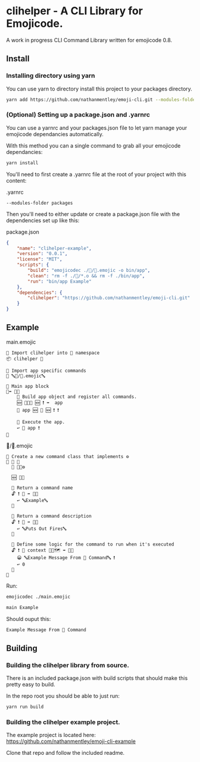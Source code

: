 # clihelper - A CLI Library for Emojicode.

A work in progress CLI Command Library written for emojicode 0.8.

## Install

### Installing directory using yarn

You can use yarn to directory install this project to your packages directory.
```bash
yarn add https://github.com/nathanmentley/emoji-cli.git --modules-folder packages
```

### (Optional) Setting up a package.json and .yarnrc

You can use a yarnrc and your packages.json file to let yarn manage your emojicode dependancies automatically.

With this method you can a single command to grab all your emojicode dependancies:

```bash
yarn install
```

You'll need to first create a .yarnrc file at the root of your project with this content:

.yarnrc
```
--modules-folder packages
```

Then you'll need to either update or create a package.json file with the dependencies set up like this:

package.json
```json
{
    "name": "clihelper-example",
    "version": "0.0.1",
    "license": "MIT",
    "scripts": {
        "build": "emojicodec ./🔧/🏁.emojic -o bin/app",
        "clean": "rm -f ./🔧/*.o && rm -f ./bin/app",
        "run": "bin/app Example"
    },
    "dependencies": {
        "clihelper": "https://github.com/nathanmentley/emoji-cli.git"
    }
}
```

## Example

main.emojic
```emojicode
💭 Import clihelper into 🐍 namespace
📦 clihelper 🐍

💭 Import app specific commands
📜 🔤👑/🚒.emojic🔤

💭 Main app block 
🏁➡️ 🔢🍇
    💭 Build app object and register all commands.
    🆕 🔶🐍🚂 🆕 ❗️ ➡️  app
    🔗 app 🆕 🚒 🆕 ❗️ ❗️

    💭 Execute the app.
    ↩️ 🏃 app ❗️
🍉
```

👑/🚒.emojic
```emojicode
💭 Create a new command class that implements ⚙
🐇 🚒 🍇
  🐊 🔶🐍⚙
  
  🆕 🍇🍉

  💭 Return a command name
  🔓 ❗️ 📛 ➡️ 🔡🍇
    ↩️ 🔤Example🔤
  🍉

  💭 Return a command description
  🔓 ❗️ 💬 ➡️ 🔡🍇
    ↩️ 🔤Puts Out Fires🔤
  🍉

  💭 Define some logic for the command to run when it's executed
  🔓 ❗️ 🏃 context 🔶🐍🗺 ➡️ 🔢🍇
    😀 🔤Example Message From 🚒 Command🔤 ❗️
    ↩️ 0
  🍉
🍉
```

Run:
```bash
emojicodec ./main.emojic
```
```bash
main Example
```

Should ouput this:
```bash
Example Message From 🚒 Command
```

## Building

### Building the clihelper library from source.
There is an included package.json with build scripts that should make this pretty easy to build.

In the repo root you should be able to just run:
```bash
yarn run build
```

### Building the clihelper example project.

The example project is located here: https://github.com/nathanmentley/emoji-cli-example

Clone that repo and follow the included readme.
